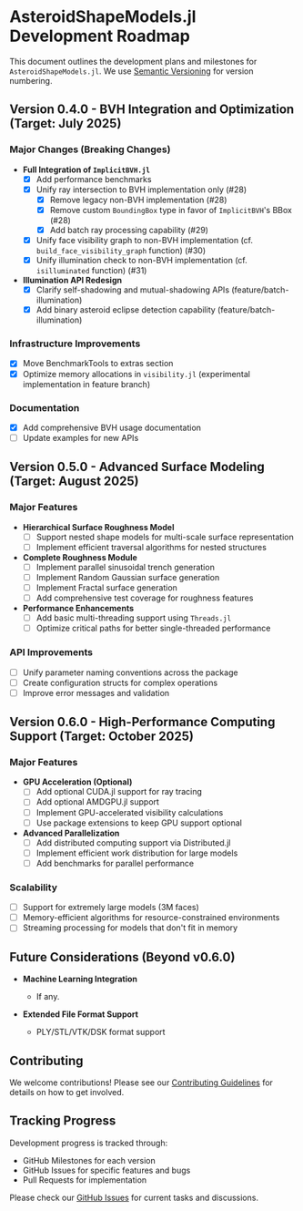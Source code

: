 # AsteroidShapeModels.jl Development Roadmap

This document outlines the development plans and milestones for `AsteroidShapeModels.jl`. We use [Semantic Versioning](https://semver.org/) for version numbering.

## Version 0.4.0 - BVH Integration and Optimization (Target: July 2025)

### Major Changes (Breaking Changes)
- **Full Integration of `ImplicitBVH.jl`**
  - [x] Add performance benchmarks
  - [x] Unify ray intersection to BVH implementation only (#28)
    - [x] Remove legacy non-BVH implementation (#28)
    - [x] Remove custom `BoundingBox` type in favor of `ImplicitBVH`'s BBox (#28)
    - [x] Add batch ray processing capability (#29)
  - [x] Unify face visibility graph to non-BVH implementation (cf. `build_face_visibility_graph` function) (#30)
  - [x] Unify illumination check to non-BVH implementation (cf. `isilluminated` function) (#31)
  
- **Illumination API Redesign**
  - [x] Clarify self-shadowing and mutual-shadowing APIs (feature/batch-illumination)
  - [x] Add binary asteroid eclipse detection capability (feature/batch-illumination)

### Infrastructure Improvements
- [x] Move BenchmarkTools to extras section
- [x] Optimize memory allocations in `visibility.jl` (experimental implementation in feature branch)

### Documentation
- [x] Add comprehensive BVH usage documentation
- [ ] Update examples for new APIs

## Version 0.5.0 - Advanced Surface Modeling (Target: August 2025)

### Major Features
- **Hierarchical Surface Roughness Model**
  - [ ] Support nested shape models for multi-scale surface representation
  - [ ] Implement efficient traversal algorithms for nested structures
  
- **Complete Roughness Module**
  - [ ] Implement parallel sinusoidal trench generation
  - [ ] Implement Random Gaussian surface generation
  - [ ] Implement Fractal surface generation
  - [ ] Add comprehensive test coverage for roughness features

- **Performance Enhancements**
  - [ ] Add basic multi-threading support using `Threads.jl`
  - [ ] Optimize critical paths for better single-threaded performance

### API Improvements
- [ ] Unify parameter naming conventions across the package
- [ ] Create configuration structs for complex operations
- [ ] Improve error messages and validation

## Version 0.6.0 - High-Performance Computing Support (Target: October 2025)

### Major Features
- **GPU Acceleration (Optional)**
  - [ ] Add optional CUDA.jl support for ray tracing
  - [ ] Add optional AMDGPU.jl support
  - [ ] Implement GPU-accelerated visibility calculations
  - [ ] Use package extensions to keep GPU support optional

- **Advanced Parallelization**
  - [ ] Add distributed computing support via Distributed.jl
  - [ ] Implement efficient work distribution for large models
  - [ ] Add benchmarks for parallel performance

### Scalability
- [ ] Support for extremely large models (3M faces)
- [ ] Memory-efficient algorithms for resource-constrained environments
- [ ] Streaming processing for models that don't fit in memory

## Future Considerations (Beyond v0.6.0)

- **Machine Learning Integration**
  - If any.

- **Extended File Format Support**
  - PLY/STL/VTK/DSK format support

## Contributing

We welcome contributions! Please see our [Contributing Guidelines](CONTRIBUTING.md) for details on how to get involved.

## Tracking Progress

Development progress is tracked through:
- GitHub Milestones for each version
- GitHub Issues for specific features and bugs
- Pull Requests for implementation

Please check our [GitHub Issues](https://github.com/Astroshaper/AsteroidShapeModels.jl/issues) for current tasks and discussions.
